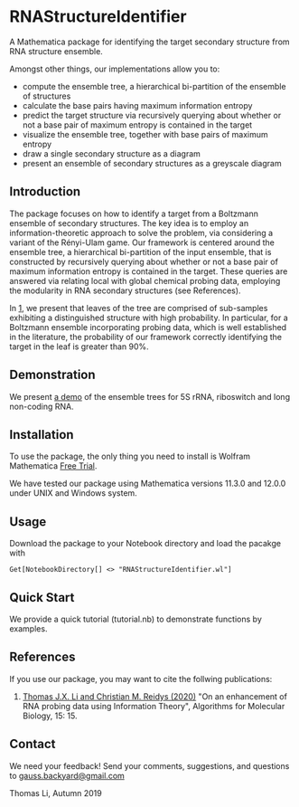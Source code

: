 # RNAStructureIdentifier
A Mathematica package for identifying the target secondary structure from RNA structure ensemble.

Amongst other things, our implementations allow you to:

- compute the ensemble tree, a hierarchical bi-partition of the ensemble of structures
- calculate the base pairs having maximum information entropy
- predict the target structure via recursively querying about whether or not
	a base pair of maximum entropy is contained in the target
- visualize the ensemble tree, together with base pairs of maximum entropy
- draw a single secondary structure as a diagram
- present an ensemble of secondary structures as a greyscale diagram

## Introduction

The package focuses on how to identify a target from a Boltzmann ensemble of secondary structures. The key idea is to employ an information-theoretic approach to solve the problem, via considering a variant of the Rényi-Ulam game. Our framework is centered around the ensemble tree, a hierarchical bi-partition of the input ensemble, that is constructed by recursively querying about whether or not a base pair of maximum information entropy is contained in the target. These queries are answered via relating local with global chemical probing data, employing the modularity in RNA secondary structures (see References).

In [1](http://arxiv.org/abs/1909.05744), we present that  leaves  of the tree are comprised of sub-samples exhibiting a distinguished structure with high probability. In particular, for a Boltzmann ensemble incorporating probing data, which is well established in the literature, the probability of our framework correctly identifying the target in the leaf is greater than 90%.

## Demonstration

We present [a demo](http://demonstrations.wolfram.com/IdentifyingTheTargetFromRNAStructureEnsemble/) of the ensemble trees for 5S rRNA, riboswitch and long non-coding RNA. 
    
## Installation

To use the package, the only thing you need to install is Wolfram Mathematica [Free Trial](https://www.wolfram.com/mathematica/trial/).

We have tested our package using Mathematica versions 11.3.0 and 12.0.0 under UNIX and Windows system.

## Usage
Download the package to your Notebook directory and load the pacakge with
```
Get[NotebookDirectory[] <> "RNAStructureIdentifier.wl"]
```

## Quick Start

We provide a quick tutorial (tutorial.nb) to demonstrate functions by examples.


## References

If you use our package, you may want to cite the follwing publications:

1. [Thomas J.X. Li and Christian M. Reidys (2020)](https://www.ncbi.nlm.nih.gov/pmc/articles/PMC7413225/) "On an enhancement of RNA probing data using Information Theory", Algorithms for Molecular Biology, 15: 15. 




## Contact

We need your feedback! Send your comments, suggestions, and questions to
gauss.backyard@gmail.com

Thomas Li, Autumn 2019
